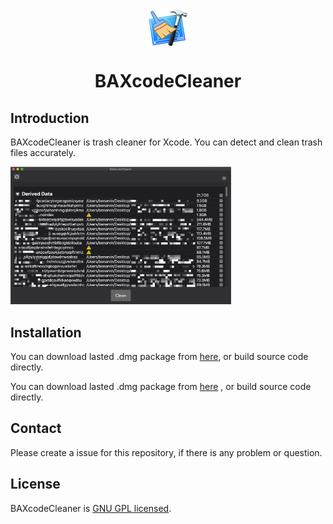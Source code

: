 <h1 align="center">
  <img src="https://github.com/BenArvin/BAXcodeCleaner/blob/master/Resources/icon-64.png?raw=true">
  <p align="center">BAXcodeCleaner</p>
</h1>

## Introduction

BAXcodeCleaner is trash cleaner for Xcode. You can detect and clean trash files accurately.

<div align="left">
<img src="https://github.com/BenArvin/BAXcodeCleaner/blob/master/Resources/snapshot.png?raw=true" style="width:70%;height:70%">
</div>

## Installation
You can download lasted .dmg package from [here](./release/BAXcodeCleaner.dmg), or build source code directly.

<p align="left">
	<a>You can download lasted .dmg package from</a>
	<a href="https://github.com/BenArvin/BAXcodeCleaner/blob/master/release/BAXcodeCleaner.dmg?raw=true">here</a>
	<a>, or build source code directly.</a>
</p>


## Contact

Please create a issue for this repository, if there is any problem or question.

## License

BAXcodeCleaner is [GNU GPL licensed](./LICENSE).
